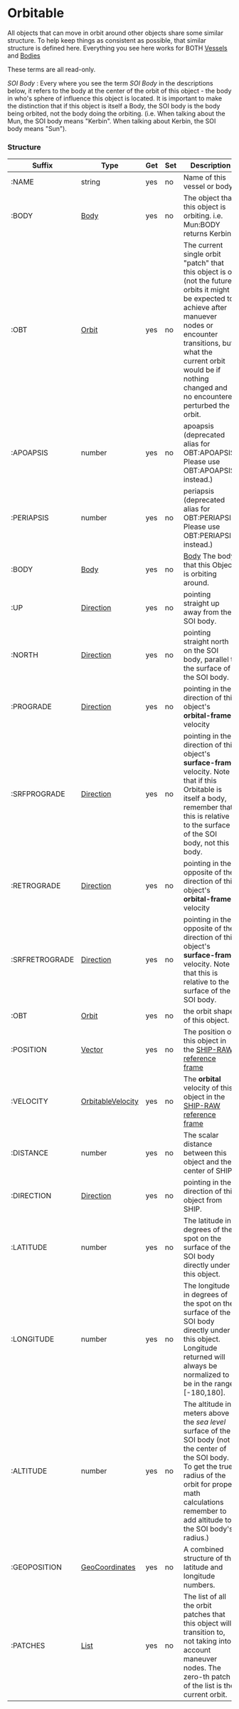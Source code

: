 Orbitable
=========

All objects that can move in orbit around other objects
share some similar structure.  To help keep things as
consistent as possible, that similar structure is defined
here.  Everything you see here works for BOTH 
[Vessels](../vessel/index.html) and
[Bodies](../body/index.html)

These terms are all read-only.

*SOI Body* : Every where you see the term *SOI Body* in the descriptions below, it refers
to the body at the center of the orbit of this object - the body in who's sphere of
influence this object is located.  It is important to make the distinction that if this
object is itself a Body, the SOI body is the body being orbited, not the body doing the
orbiting.  (i.e. When talking about the Mun, the SOI body means "Kerbin". When talking
about Kerbin, the SOI body means "Sun").

### Structure

Suffix          | Type | Get | Set | Description
----------------|------|-----|-----|---------------------
:NAME | string | yes | no | Name of this vessel or body.
:BODY | [Body](../body/index.html) | yes | no | The object that this object is orbiting.  i.e. Mun:BODY returns Kerbin.
:OBT | [Orbit](../orbit/index.html) | yes | no | The current single orbit "patch" that this object is on (not the future orbits it might be expected to achieve after manuever nodes or encounter transitions, but what the current orbit would be if nothing changed and no encounteres perturbed the orbit.
:APOAPSIS | number | yes | no | apoapsis (deprecated alias for OBT:APOAPSIS.  Please use OBT:APOAPSIS instead.)
:PERIAPSIS | number | yes | no | periapsis (deprecated alias for OBT:PERIAPSIS.  Please use OBT:PERIAPSIS instead.)
:BODY | [Body](../body/index.html) | yes | no | [Body](../body/index.html) The body that this Object is orbiting around.
:UP | [Direction](../direction/index.html) | yes | no | pointing straight up away from the SOI body.
:NORTH | [Direction](../direction/index.html) | yes | no | pointing straight north on the SOI body, parallel to the surface of the SOI body.
:PROGRADE | [Direction](../direction/index.html) | yes | no | pointing in the direction of this object's **orbital-frame** velocity
:SRFPROGRADE | [Direction](../direction/index.html) | yes | no | pointing in the direction of this object's **surface-frame** velocity.  Note that if this Orbitable is itself a body, remember that this is relative to the surface of the SOI body, not this body.
:RETROGRADE | [Direction](../direction/index.html) | yes | no | pointing in the opposite of the direction of this object's **orbital-frame** velocity
:SRFRETROGRADE | [Direction](../direction/index.html) | yes | no | pointing in the opposite of the direction of this object's **surface-frame** velocity.  Note that this is relative to the surface of the SOI body.
:OBT | [Orbit](../orbit/index.html) | yes | no | the orbit shape of this object.
:POSITION | [Vector](../vector/index.html) | yes | no | The position of this object in the [SHIP-RAW reference frame](../../ref_frame/index.html)
:VELOCITY | [OrbitableVelocity](../orbitablevelocity/index.html) | yes | no | The **orbital** velocity of this object in the [SHIP-RAW reference frame](../../ref_frame/index.html)
:DISTANCE | number | yes | no | The scalar distance between this object and the center of SHIP.
:DIRECTION | [Direction](../direction/index.html) | yes | no | pointing in the direction of this object from SHIP.
:LATITUDE | number | yes | no | The latitude in degrees of the spot on the surface of the SOI body directly under this object.
:LONGITUDE | number | yes | no | The longitude in degrees of the spot on the surface of the SOI body directly under this object.  Longitude returned will always be normalized to be in the range [-180,180].
:ALTITUDE | number | yes | no | The altitude in meters above the *sea level* surface of the SOI body (not the center of the SOI body.  To get the true radius of the orbit for proper math calculations remember to add altitude to the SOI body's radius.)
:GEOPOSITION | [GeoCoordinates](../geocoordinates/index.html) | yes | no | A combined structure of the latitude and longitude numbers.
:PATCHES | [List](../list/index.html) | yes | no  | The list of all the orbit patches that this object will transition to, not taking into account maneuver nodes.  The zero-th patch of the list is the current orbit.
